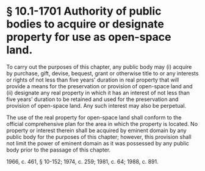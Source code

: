 # § 10.1-1701 Authority of public bodies to acquire or designate property for use as open-space land.

<p>To carry out the purposes of this chapter, any public body may (i) acquire by purchase, gift, devise, bequest, grant or otherwise title to or any interests or rights of not less than five years' duration in real property that will provide a means for the preservation or provision of open-space land and (ii) designate any real property in which it has an interest of not less than five years' duration to be retained and used for the preservation and provision of open-space land. Any such interest may also be perpetual.</p><p>The use of the real property for open-space land shall conform to the official comprehensive plan for the area in which the property is located. No property or interest therein shall be acquired by eminent domain by any public body for the purposes of this chapter; however, this provision shall not limit the power of eminent domain as it was possessed by any public body prior to the passage of this chapter.</p><p>1966, c. 461, § 10-152; 1974, c. 259; 1981, c. 64; 1988, c. 891.</p>